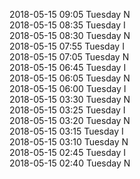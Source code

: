 2018-05-15 09:05 Tuesday  N  
2018-05-15 08:35 Tuesday  I  
2018-05-15 08:30 Tuesday  N  
2018-05-15 07:55 Tuesday  I  
2018-05-15 07:05 Tuesday  N  
2018-05-15 06:45 Tuesday  I  
2018-05-15 06:05 Tuesday  N  
2018-05-15 06:00 Tuesday  I  
2018-05-15 03:30 Tuesday  N  
2018-05-15 03:25 Tuesday  I  
2018-05-15 03:20 Tuesday  N  
2018-05-15 03:15 Tuesday  I  
2018-05-15 03:10 Tuesday  N  
2018-05-15 02:45 Tuesday  I  
2018-05-15 02:40 Tuesday  N  
